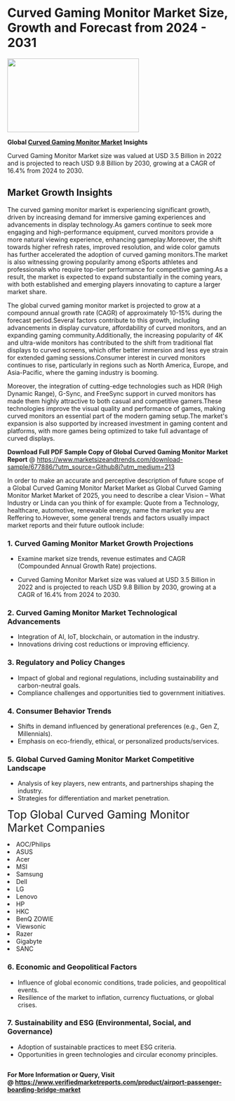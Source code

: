 <H1>Curved Gaming Monitor Market Size, Growth and Forecast from 2024 - 2031</H1><img class="aligncenter size-medium wp-image-584254" src="https://thirdeyenews.in/wp-content/uploads/2024/09/Global-Market-Research-300x168.jpeg" alt="" width="300" height="168" /><p><strong>Global&nbsp;<a href="https://www.marketsizeandtrends.com/download-sample/677886/?utm_source=Github8j?utm_medium=213">Curved Gaming Monitor Market</a> Insights</strong></p><p>Curved Gaming Monitor Market size was valued at USD 3.5 Billion in 2022 and is projected to reach USD 9.8 Billion by 2030, growing at a CAGR of 16.4% from 2024 to 2030.</p><p><h2>Market Growth Insights</h2> <p>The curved gaming monitor market is experiencing significant growth, driven by increasing demand for immersive gaming experiences and advancements in display technology.As gamers continue to seek more engaging and high-performance equipment, curved monitors provide a more natural viewing experience, enhancing gameplay.Moreover, the shift towards higher refresh rates, improved resolution, and wide color gamuts has further accelerated the adoption of curved gaming monitors.The market is also witnessing growing popularity among eSports athletes and professionals who require top-tier performance for competitive gaming.As a result, the market is expected to expand substantially in the coming years, with both established and emerging players innovating to capture a larger market share.</p> <p>The global curved gaming monitor market is projected to grow at a compound annual growth rate (CAGR) of approximately 10-15% during the forecast period.Several factors contribute to this growth, including advancements in display curvature, affordability of curved monitors, and an expanding gaming community.Additionally, the increasing popularity of 4K and ultra-wide monitors has contributed to the shift from traditional flat displays to curved screens, which offer better immersion and less eye strain for extended gaming sessions.Consumer interest in curved monitors continues to rise, particularly in regions such as North America, Europe, and Asia-Pacific, where the gaming industry is booming.</p> <p>Moreover, the integration of cutting-edge technologies such as HDR (High Dynamic Range), G-Sync, and FreeSync support in curved monitors has made them highly attractive to both casual and competitive gamers.These technologies improve the visual quality and performance of games, making curved monitors an essential part of the modern gaming setup.The market's expansion is also supported by increased investment in gaming content and platforms, with more games being optimized to take full advantage of curved displays.</p> <p><span class=""><strong>Download Full PDF Sample Copy of Global Curved Gaming Monitor Market Report</strong> @ <a href="https://www.marketsizeandtrends.com/download-sample/677886/?utm_source=Github8j?utm_medium=213" target="_blank">https://www.marketsizeandtrends.com/download-sample/677886/?utm_source=Github8j?utm_medium=213</a></span></p><p>In order to make an accurate and perceptive description of future scope of a Global&nbsp;Curved Gaming Monitor Market Market as Global&nbsp;Curved Gaming Monitor Market Market of 2025, you need to describe a clear Vision &ndash; What Industry or Linda can you think of for example: Quote from a Technology, healthcare, automotive, renewable energy, name the market you are Reffering to.However, some general trends and factors usually impact market reports and their future outlook include:</p><h3>1.&nbsp;<strong>Curved Gaming Monitor Market Growth Projections</strong></h3><ul><li>Examine market size trends, revenue estimates and CAGR (Compounded Annual Growth Rate) projections.</li><li><p>Curved Gaming Monitor Market size was valued at USD 3.5 Billion in 2022 and is projected to reach USD 9.8 Billion by 2030, growing at a CAGR of 16.4% from 2024 to 2030.</p></li></ul><h3>2.&nbsp;<strong>Curved Gaming Monitor Market Technological Advancements</strong></h3><ul><li>Integration of AI, IoT, blockchain, or automation in the industry.</li><li>Innovations driving cost reductions or improving efficiency.</li></ul><h3>3.&nbsp;<strong>Regulatory and Policy Changes</strong></h3><ul><li>Impact of global and regional regulations, including sustainability and carbon-neutral goals.</li><li>Compliance challenges and opportunities tied to government initiatives.</li></ul><h3>4.&nbsp;<strong>Consumer Behavior Trends</strong></h3><ul><li>Shifts in demand influenced by generational preferences (e.g., Gen Z, Millennials).</li><li>Emphasis on eco-friendly, ethical, or personalized products/services.</li></ul><h3>5.&nbsp;<strong>Global Curved Gaming Monitor Market Competitive Landscape</strong></h3><ul><li>Analysis of key players, new entrants, and partnerships shaping the industry.</li><li>Strategies for differentiation and market penetration.</li></ul><p data-pm-slice="1 1 []"><span style="color: inherit; font-family: inherit; font-size: 25px;">Top Global Curved Gaming Monitor Market Companies</span></p><div class="" data-test-id=""><p><li>AOC/Philips</li><li> ASUS</li><li> Acer</li><li> MSI</li><li> Samsung</li><li> Dell</li><li> LG</li><li> Lenovo</li><li> HP</li><li> HKC</li><li> BenQ ZOWIE</li><li> Viewsonic</li><li> Razer</li><li> Gigabyte</li><li> SANC</li></p></div><h3>6.&nbsp;<strong>Economic and Geopolitical Factors</strong></h3><ul><li>Influence of global economic conditions, trade policies, and geopolitical events.</li><li>Resilience of the market to inflation, currency fluctuations, or global crises.</li></ul><h3>7.&nbsp;<strong>Sustainability and ESG (Environmental, Social, and Governance)</strong></h3><ul><li>Adoption of sustainable practices to meet ESG criteria.</li><li>Opportunities in green technologies and circular economy principles.</li></ul><h2><strong style="font-size: 14px;">For More Information or Query, Visit @&nbsp;</strong><a style="background-color: #ffffff; font-size: 14px;" href="https://www.marketsizeandtrends.com/report/curved-gaming-monitor-market/" target="_blank">https://www.verifiedmarketreports.com/product/airport-passenger-boarding-bridge-market</a></h2>